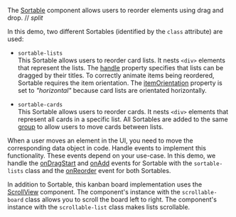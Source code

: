 The [Sortable](/Documentation/ApiReference/UI_Components/dxSortable/) component allows users to reorder elements using drag and drop.
// _split_

In this demo, two different Sortables (identified by the `class` attribute) are used:

- `sortable-lists`        
This Sortable allows users to reorder card lists. It nests `<div>` elements that represent the lists. The [handle](/Documentation/ApiReference/UI_Components/dxSortable/Configuration/#handle) property specifies that lists can be dragged by their titles. To correctly animate items being reordered, Sortable requires the item orientation. The [itemOrientation](/Documentation/ApiReference/UI_Components/dxSortable/Configuration/#itemOrientation) property is set to *"horizontal"* because card lists are orientated horizontally.

- `sortable-cards`         
This Sortable allows users to reorder cards. It nests `<div>` elements that represent all cards in a specific list. All Sortables are added to the same [group](/Documentation/ApiReference/UI_Components/dxSortable/Configuration/#group) to allow users to move cards between lists.

When a user moves an element in the UI, you need to move the corresponding data object in code. Handle events to implement this functionality. These events depend on your use-case. In this demo, we handle the [onDragStart](/Documentation/ApiReference/UI_Components/dxSortable/Configuration/#onDragStart) and [onAdd](/Documentation/ApiReference/UI_Components/dxSortable/Configuration/#onAdd) events for Sortable with the `sortable-lists` class and the [onReorder](/Documentation/ApiReference/UI_Components/dxSortable/Configuration/#onReorder) event for both Sortables.

In addition to Sortable, this kanban board implementation uses the [ScrollView](/Demos/WidgetsGallery/Demo/ScrollView/Overview/) component. The component's instance with the `scrollable-board` class allows you to scroll the board left to right. The component's instance with the `scrollable-list` class makes lists scrollable.